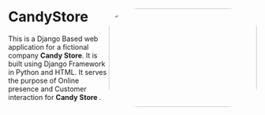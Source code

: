 # CandyStore <img style="border-radius: 20%;" src="https://images.pexels.com/photos/557665/pexels-photo-557665.jpeg?auto=compress&cs=tinysrgb&w=600" height=200 width=300 align="right" >
This is a Django Based web application for a fictional company <b> Candy Store</b>. It is built using Django Framework in Python and HTML. 
It serves the purpose of Online presence and Customer interaction for <b> Candy Store </b>. 
